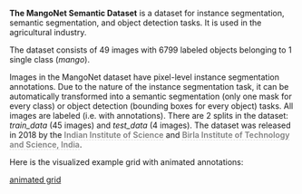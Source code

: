 **The MangoNet Semantic Dataset** is a dataset for instance segmentation, semantic segmentation, and object detection tasks. It is used in the agricultural industry. 

The dataset consists of 49 images with 6799 labeled objects belonging to 1 single class (*mango*).

Images in the MangoNet dataset have pixel-level instance segmentation annotations. Due to the nature of the instance segmentation task, it can be automatically transformed into a semantic segmentation (only one mask for every class) or object detection (bounding boxes for every object) tasks. All images are labeled (i.e. with annotations). There are 2 splits in the dataset: *train_data* (45 images) and *test_data* (4 images). The dataset was released in 2018 by the <span style="font-weight: 600; color: grey; border-bottom: 1px dashed #d3d3d3;">Indian Institute of Science</span> and <span style="font-weight: 600; color: grey; border-bottom: 1px dashed #d3d3d3;">Birla Institute of Technology and Science, India</span>.

Here is the visualized example grid with animated annotations:

[animated grid](https://github.com/dataset-ninja/mangonet-semantic-dataset/raw/main/visualizations/horizontal_grid.webm)

